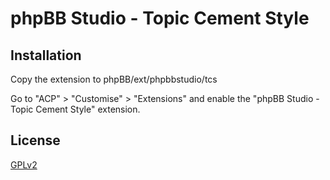 # phpBB Studio - Topic Cement Style

## Installation

Copy the extension to phpBB/ext/phpbbstudio/tcs

Go to "ACP" > "Customise" > "Extensions" and enable the "phpBB Studio - Topic Cement Style" extension.

## License

[GPLv2](license.txt)
